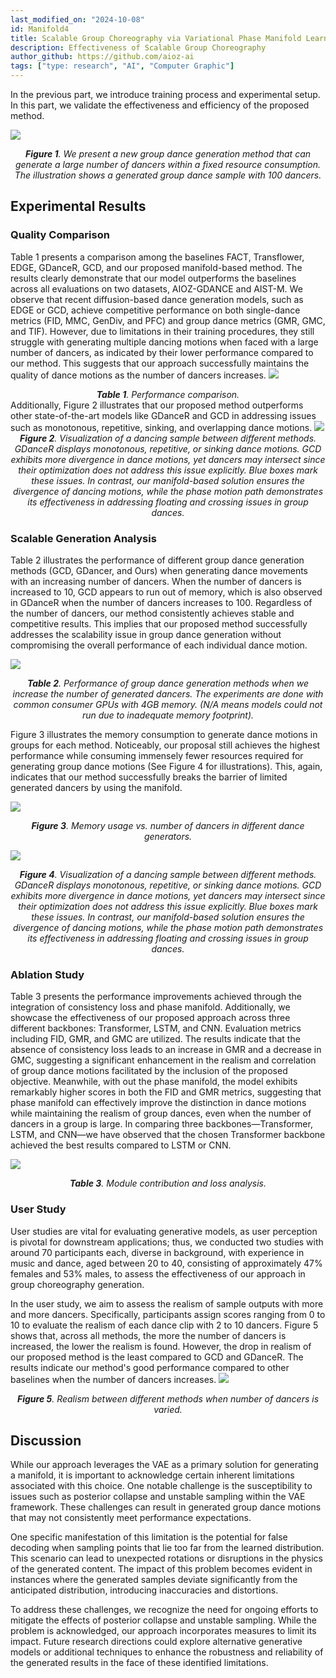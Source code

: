 ```yaml
---
last_modified_on: "2024-10-08"
id: Manifold4
title: Scalable Group Choreography via Variational Phase Manifold Learning (Part 4)
description: Effectiveness of Scalable Group Choreography
author_github: https://github.com/aioz-ai
tags: ["type: research", "AI", "Computer Graphic"]
---
```

In the previous part,  we introduce training process and experimental setup. In this part, we  validate the effectiveness and efficiency of the proposed method.

![](https://vision.aioz.io/f/4248eadb89e143479193/?dl=1)*<center>**Figure 1**. We present a new group dance generation method that can generate a large number of dancers within a fixed resource consumption. The illustration shows a generated group dance sample with $100$ dancers. </center>*

## Experimental Results
### Quality Comparison
Table 1 presents a comparison among the baselines FACT, Transflower, EDGE, GDanceR, GCD, and our proposed manifold-based method. The results clearly demonstrate that our model outperforms the baselines across all evaluations on two datasets, AIOZ-GDANCE and AIST-M. We observe that recent diffusion-based dance generation models, such as EDGE or GCD, achieve competitive performance on both single-dance metrics (FID, MMC, GenDiv, and PFC) and group dance metrics (GMR, GMC, and TIF). However, due to limitations in their training procedures, they still struggle with generating multiple dancing motions when faced with a large number of dancers, as indicated by their lower performance compared to our method. This suggests that our approach successfully maintains the quality of dance motions as the number of dancers increases. 
![](https://vision.aioz.io/f/b9422a24364c49a3bc76/?dl=1)*<center>**Table 1**. Performance comparison. </center>*
Additionally, Figure 2 illustrates that our proposed method outperforms other state-of-the-art models like GDanceR and GCD in addressing issues such as monotonous, repetitive, sinking, and overlapping dance motions.
![](https://vision.aioz.io/f/2ca8d63c7af844c28ac2/?dl=1)*<center>**Figure 2**. Visualization of a dancing sample between different methods. GDanceR displays monotonous, repetitive, or sinking dance motions. GCD exhibits more divergence in dance motions, yet dancers may intersect since their optimization does not address this issue explicitly. Blue boxes mark these issues. In contrast, our manifold-based solution ensures the divergence of dancing motions, while the phase motion path demonstrates its effectiveness in addressing floating and crossing issues in group dances.</center>*
### Scalable Generation Analysis
Table 2 illustrates the performance of different group dance generation methods (GCD, GDancer, and Ours) when generating dance movements with an increasing number of dancers. When the number of dancers is increased to 10, GCD appears to run out of memory, which is also observed in GDanceR when the number of dancers increases to 100. Regardless of the number of dancers, our method consistently achieves stable and competitive results. This implies that our proposed method successfully addresses the scalability issue in group dance generation without compromising the overall performance of each individual dance motion.

![](https://vision.aioz.io/f/18fa3ed3a50241dea3a2/?dl=1)*<center>**Table 2**. Performance of group dance generation methods when we increase the number of generated dancers. The experiments are done with common consumer GPUs with 4GB memory. (N/A means models could not run due to inadequate memory footprint). </center>*

Figure 3 illustrates the memory consumption to generate dance motions in groups for each method. Noticeably, our proposal still achieves the highest performance while consuming immensely fewer resources required for generating group dance motions (See Figure 4 for illustrations). This, again, indicates that our method successfully breaks the barrier of limited generated dancers by using the manifold.

![](https://vision.aioz.io/f/91fee8ed6b0340528f9a/?dl=1)*<center>**Figure 3**. Memory usage vs. number of dancers in different dance generators.</center>*

![](https://vision.aioz.io/f/059bd16a2543453c9a43/?dl=1)*<center>**Figure 4**. Visualization of a dancing sample between different methods. GDanceR displays monotonous, repetitive, or sinking dance motions. GCD exhibits more divergence in dance motions, yet dancers may intersect since their optimization does not address this issue explicitly. Blue boxes mark these issues. In contrast, our manifold-based solution ensures the divergence of dancing motions, while the phase motion path demonstrates its effectiveness in addressing floating and crossing issues in group dances.</center>*

### Ablation Study
Table 3 presents the performance improvements achieved through the integration of consistency loss and phase manifold. Additionally, we showcase the effectiveness of our proposed approach across three different backbones: Transformer, LSTM, and CNN. Evaluation metrics including FID, GMR, and GMC are utilized. The results indicate that the absence of consistency loss leads to an increase in GMR and a decrease in GMC, suggesting a significant enhancement in the realism and correlation of group dance motions facilitated by the inclusion of the proposed objective. Meanwhile, with out the phase manifold, the model exhibits remarkably higher scores in both the FID and GMR metrics, suggesting that phase manifold can effectively improve the distinction in dance motions while maintaining the realism of group dances, even when the number of dancers in a group is large. In comparing three backbones—Transformer, LSTM, and CNN—we have observed that the chosen Transformer backbone achieved the best results compared to LSTM or CNN. 

![](https://vision.aioz.io/f/52b6bb00d66a4a588674/?dl=1)*<center>**Table 3**. Module contribution and loss analysis. </center>*

### User Study
User studies are vital for evaluating generative models, as user perception is pivotal for downstream applications; thus, we conducted two studies with around 70 participants each, diverse in background, with experience in music and dance, aged between 20 to 40, consisting of approximately 47\% females and 53\% males, to assess the effectiveness of our approach in group choreography generation.

In the user study, we aim to assess the realism of sample outputs with more and more dancers. Specifically, participants assign scores ranging from 0 to 10 to evaluate the realism of each dance clip with 2 to 10 dancers. Figure 5 shows that, across all methods, the more the number of dancers is increased, the lower the realism is found. However, the drop in realism of our proposed method is the least compared to GCD and GDanceR. The results indicate our method's good performance compared to other baselines when the number of dancers increases. 
![](https://vision.aioz.io/f/fbcff0c46d864294a36c/?dl=1)*<center>**Figure 5**. Realism between different methods when number of dancers is varied.</center>*

## Discussion

While our approach leverages the VAE as a primary solution for generating a manifold, it is important to acknowledge certain inherent limitations associated with this choice. One notable challenge is the susceptibility to issues such as posterior collapse and unstable sampling within the VAE framework. These challenges can result in generated group dance motions that may not consistently meet performance expectations.

One specific manifestation of this limitation is the potential for false decoding when sampling points that lie too far from the learned distribution. This scenario can lead to unexpected rotations or disruptions in the physics of the generated content. The impact of this problem becomes evident in instances where the generated samples deviate significantly from the anticipated distribution, introducing inaccuracies and distortions.

To address these challenges, we recognize the need for ongoing efforts to mitigate the effects of posterior collapse and unstable sampling. While the problem is acknowledged, our approach incorporates measures to limit its impact. Future research directions could explore alternative generative models or additional techniques to enhance the robustness and reliability of the generated results in the face of these identified limitations. 